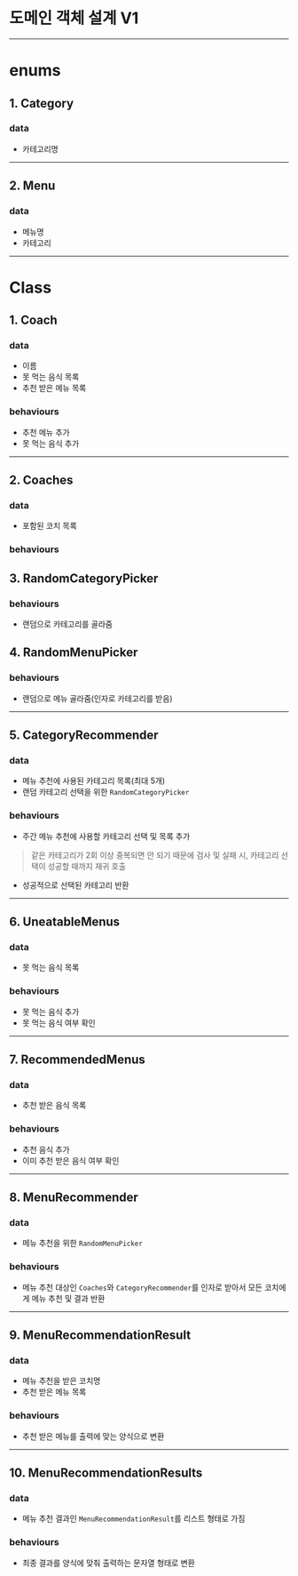 # 도메인 객체 설계 V1

---

# enums

## 1. Category

### data

- 카테고리명

---

## 2. Menu

### data

- 메뉴명
- 카테고리

--- 

# Class

## 1. Coach

### data

- 이름
- 못 먹는 음식 목록
- 추천 받은 메뉴 목록

### behaviours

- 추천 메뉴 추가
- 못 먹는 음식 추가

---

## 2. Coaches

### data

- 포함된 코치 목록

### behaviours

## 3. RandomCategoryPicker

### behaviours

- 랜덤으로 카테고리를 골라줌

## 4. RandomMenuPicker

### behaviours

- 랜덤으로 메뉴 골라줌(인자로 카테고리를 받음)

---

## 5. CategoryRecommender

### data

- 메뉴 추천에 사용된 카테고리 목록(최대 5개)
- 랜덤 카테고리 선택을 위한 `RandomCategoryPicker`

### behaviours

- 주간 메뉴 추천에 사용할 카테고리 선택 및 목록 추가

> 같은 카테고리가 2회 이상 중복되면 안 되기 때문에 검사 및 실패 시, 카테고리 선택이 성공할 때까지 재귀 호출

- 성공적으로 선택된 카테고리 반환

 ---

## 6. UneatableMenus

### data

- 못 먹는 음식 목록

### behaviours

- 못 먹는 음식 추가
- 못 먹는 음식 여부 확인

---

## 7. RecommendedMenus

### data

- 추천 받은 음식 목록

### behaviours

- 추천 음식 추가
- 이미 추천 받은 음식 여부 확인

---

## 8. MenuRecommender

### data

- 메뉴 추천을 위한 `RandomMenuPicker`

### behaviours

- 메뉴 추천 대상인 `Coaches`와 `CategoryRecommender`를 인자로 받아서 모든 코치에게 메뉴 추천 및 결과 반환

---

## 9. MenuRecommendationResult

### data

- 메뉴 추천을 받은 코치명
- 추천 받은 메뉴 목록

### behaviours

- 추천 받은 메뉴를 출력에 맞는 양식으로 변환

---

## 10. MenuRecommendationResults

### data

- 메뉴 추천 결과인 `MenuRecommendationResult`를 리스트 형태로 가짐

### behaviours

- 최종 결과를 양식에 맞춰 출력하는 문자열 형태로 변환